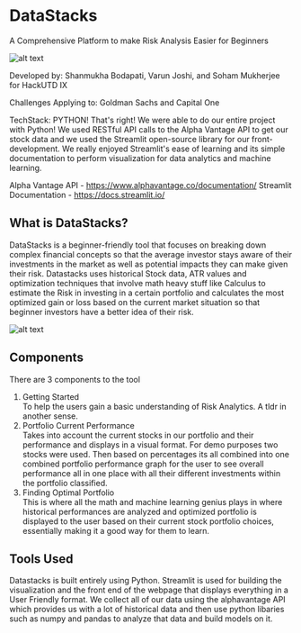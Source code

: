 # DataStacks

A Comprehensive Platform to make Risk Analysis Easier for Beginners

![alt text](https://github.com/SBodapati11/DataStacks/blob/main/DataStacksIcon)

Developed by: Shanmukha Bodapati, Varun Joshi, and Soham Mukherjee for HackUTD IX

Challenges Applying to: Goldman Sachs and Capital One

TechStack:
PYTHON!
That's right! We were able to do our entire project with Python! 
We used RESTful API calls to the Alpha Vantage API to get our stock data and we used the Streamlit open-source library for our front-development. We really enjoyed Streamlit's ease of learning and its simple documentation to perform visualization for data analytics and machine learning.

Alpha Vantage API - https://www.alphavantage.co/documentation/
Streamlit Documentation - https://docs.streamlit.io/


## What is DataStacks?
DataStacks is a beginner-friendly tool that focuses on breaking down complex financial concepts so that the average investor stays aware of their investments in the market as well as potential impacts they can make given their risk. Datastacks uses historical Stock data, ATR values and optimization techniques that involve math heavy stuff like Calculus to estimate the Risk in investing in a certain portfolio and calculates the most optimized gain or loss based on the current market situation so that beginner investors have a better idea of their risk.

![alt text](https://github.com/SBodapati11/DataStacks/blob/main/intro)

## Components
There are 3 components to the tool <br>
1. Getting Started <br>
To help the users gain a basic understanding of Risk Analytics. A tldr in another sense. <br>
2. Portfolio Current Performance <br>
Takes into account the current stocks in our portfolio and their performance and displays in a visual format. For demo purposes two stocks were used. Then based on percentages its all combined into one combined portfolio performance graph for the user to see overall performance all in one place with all their different investments within the portfolio classified. <br>
3. Finding Optimal Portfolio <br>
This is where all the math and machine learning genius plays in where historical performances are analyzed and optimized portfolio is displayed to the user based on their current stock portfolio choices, essentially making it a good way for them to learn.


## Tools Used
Datastacks is built entirely using Python. Streamlit is used for building the visualization and the front end of the webpage that displays everything in a User Friendly format. We collect all of our data using the alphavantage API which provides us with a lot of historical data and then use python libaries such as numpy and pandas to analyze that data and build models on it.

